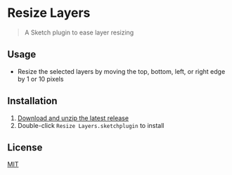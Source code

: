# Resize Layers

> A Sketch plugin to ease layer resizing

## Usage

- Resize the selected layers by moving the top, bottom, left, or right edge by 1 or 10 pixels

## Installation

1. [Download and unzip the latest release](https://github.com/yuanqing/sketch-resize-layers/releases)
2. Double-click `Resize Layers.sketchplugin` to install

## License

[MIT](LICENSE.md)
